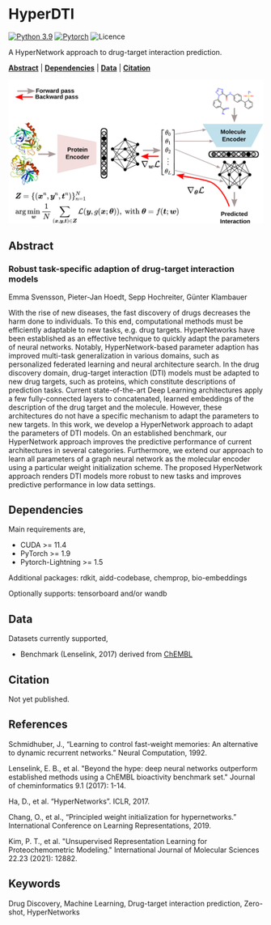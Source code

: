 # HyperDTI

[![Python 3.9](https://img.shields.io/badge/Python-3.9-blue.svg)](https://www.python.org/downloads/release/python-390/)
[![Pytorch](https://img.shields.io/badge/PyTorch-1.9-red.svg)](https://pytorch.org/get-started/previous-versions/)
![Licence](https://img.shields.io/github/license/ml-jku/hyper-dti)

A HyperNetwork approach to drug-target interaction prediction.

**[Abstract](#abstract)**
| **[Dependencies](#dependencies)**
| **[Data](#data)**
| **[Citation](#citation)**

![plot](hyper-dti-schema.png)

## Abstract

### Robust task-specific adaption of drug-target interaction models

Emma Svensson, Pieter-Jan Hoedt, Sepp Hochreiter, Günter Klambauer

With the rise of new diseases, the fast discovery of drugs decreases the harm done to individuals. To this end, computational methods must be efficiently adaptable to new tasks, e.g. drug targets. HyperNetworks have been established as an effective technique to quickly adapt the parameters of neural networks. Notably, HyperNetwork-based parameter adaption has improved multi-task generalization in various domains, such as personalized federated learning and neural architecture search. In the drug discovery domain, drug-target interaction (DTI) models must be adapted to new drug targets, such as proteins, which constitute descriptions of prediction tasks. Current state-of-the-art Deep Learning architectures apply a few fully-connected layers to concatenated, learned embeddings of the description of the drug target and the molecule. However, these architectures do not have a specific mechanism to adapt the parameters to new targets. In this work, we develop a HyperNetwork approach to adapt the parameters of DTI models. On an established benchmark, our HyperNetwork approach improves the predictive performance of current architectures in several categories. Furthermore, we extend our approach to learn all parameters of a graph neural network as the molecular encoder using a particular weight initialization scheme. The proposed HyperNetwork approach renders DTI models more robust to new tasks and improves predictive performance in low data settings.

## Dependencies

Main requirements are,
- CUDA >= 11.4
- PyTorch >= 1.9
- Pytorch-Lightning >= 1.5 

Additional packages: rdkit, aidd-codebase, chemprop, bio-embeddings

Optionally supports: tensorboard and/or wandb

## Data
Datasets currently supported,
- Benchmark (Lenselink, 2017) derived from [ChEMBL](https://www.ebi.ac.uk/chembl/)

## Citation
Not yet published.

## References
Schmidhuber, J., “Learning to control fast-weight memories: An alternative to dynamic recurrent networks.” Neural Computation, 1992.

Lenselink, E. B., et al. "Beyond the hype: deep neural networks outperform established methods using a ChEMBL bioactivity benchmark set." Journal of cheminformatics 9.1 (2017): 1-14.

Ha, D., et al. “HyperNetworks”. ICLR, 2017.

Chang, O., et al., “Principled weight initialization for hypernetworks.” International Conference on Learning Representations, 2019.

Kim, P. T., et al. "Unsupervised Representation Learning for Proteochemometric Modeling." International Journal of Molecular Sciences 22.23 (2021): 12882.

## Keywords
Drug Discovery, Machine Learning, Drug-target interaction prediction, Zero-shot, HyperNetworks

